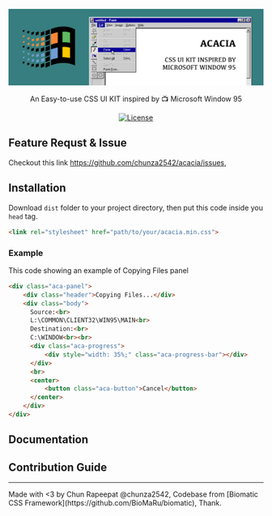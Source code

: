 <p align="center">
  	<img src="banner.png">
</p>
<p align="center">An Easy-to-use CSS UI KIT inspired by 📺 Microsoft Window 95</p>
<div align="center">
  <a href="https://github.com/chunza2542/acacia/blob/master/LICENSE">
    <img src="https://img.shields.io/badge/license-MIT-blue.svg?style=flat-square"
      alt="License" />
  </a>
</div>

## Feature Requst & Issue
Checkout this link https://github.com/chunza2542/acacia/issues,

## Installation
Download `dist` folder to your project directory, then put this code inside you `head` tag.
```html
<link rel="stylesheet" href="path/to/your/acacia.min.css">
```
### Example
This code showing an example of Copying Files panel
```html
<div class="aca-panel">
    <div class="header">Copying Files...</div>
    <div class="body">
      Source:<br>
      L:\COMMON\CLIENT32\WIN95\MAIN<br>
      Destination:<br>
      C:\WINDOW<br><br>
      <div class="aca-progress">
          <div style="width: 35%;" class="aca-progress-bar"></div>
      </div>
      <br>
      <center>
          <button class="aca-button">Cancel</button>
      </center>
    </div>
</div>
```

## Documentation


## Contribution Guide

<hr>
Made with <3 by Chun Rapeepat @chunza2542, Codebase from [Biomatic CSS Framework](https://github.com/BioMaRu/biomatic), Thank.

